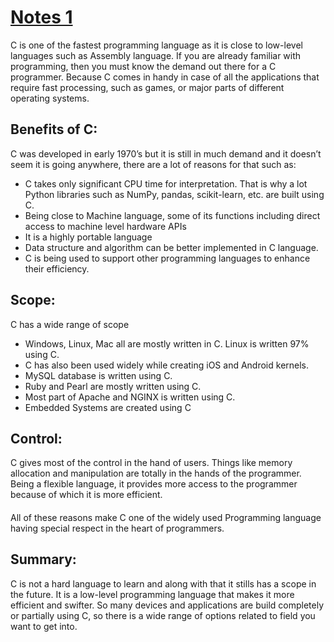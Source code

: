 # [Notes 1](https://codewithharry.com/videos/c-language-tutorials-in-hindi-1)

C is one of the fastest programming language as it is close to low-level languages such as Assembly language. If you are already familiar with programming, then you must know the demand out there for a C programmer. Because C comes in handy in case of all the applications that require fast processing, such as games, or major parts of different operating systems.

## Benefits of C:
C was developed in early 1970’s but it is still in much demand and it doesn’t seem it is going anywhere, there are a lot of reasons for that such as:

- C takes only significant CPU time for interpretation. That is why a lot Python libraries such as NumPy, pandas, scikit-learn, etc. are built using C.  
- Being close to Machine language, some of its functions including direct access to machine level hardware APIs
-  It is a highly portable language  
- Data structure and algorithm can be better implemented in C language.
- C is being used to support other programming languages to enhance their efficiency.  
## Scope:
C has a wide range of scope  
- Windows, Linux, Mac all are mostly written in C. Linux is written 97% using C.
- C has also been used widely while creating iOS and Android kernels.
- MySQL database is written using C.
- Ruby and Pearl are mostly written using C.
- Most part of Apache and NGINX is written using C.
- Embedded Systems are created using C

## Control:
C gives most of the control in the hand of users. Things like memory allocation and manipulation are totally in the hands of the programmer. Being a flexible language, it provides more access to the programmer because of which it is more efficient.
  
####  
  
All of these reasons make C one of the widely used Programming language having special respect in the heart of programmers.

## Summary:
C is not a hard language to learn and along with that it stills has a scope in the future. It is a low-level programming language that makes it more efficient and swifter. So many devices and applications are build completely or partially using C, so there is a wide range of options related to field you want to get into.